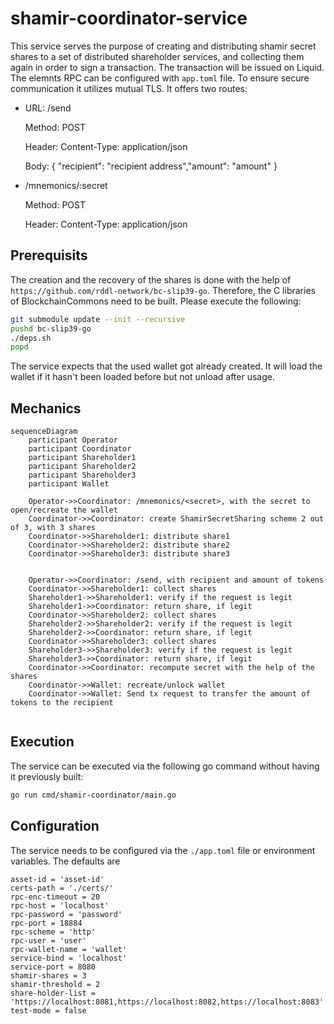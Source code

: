 # shamir-coordinator-service
This service serves the purpose of creating and distributing shamir secret shares to a set of distributed shareholder services, and collecting them again in order to sign a transaction.
The transaction will be issued on Liquid. The elemnts RPC can be configured with `app.toml` file.
To ensure secure communication it utilizes mutual TLS. It offers two routes:

- URL: /send

  Method: POST

  Header: Content-Type: application/json
  
  Body: { "recipient": "recipient address","amount": "amount" }

- /mnemonics/:secret

  Method: POST

  Header: Content-Type: application/json

## Prerequisits
The creation and the recovery of the shares is done with the help of `https://github.com/rddl-network/bc-slip39-go`.
Therefore, the C libraries of BlockchainCommons need to be built.
Please execute the following:
```bash
git submodule update --init --recursive
pushd bc-slip39-go
./deps.sh
popd
```

The service expects that the used wallet got already created. It will load the wallet if it hasn't been loaded before but not unload after usage.

## Mechanics

```mermaid
sequenceDiagram
    participant Operator 
    participant Coordinator
    participant Shareholder1
    participant Shareholder2
    participant Shareholder3
    participant Wallet

    Operator->>Coordinator: /mnemonics/<secret>, with the secret to open/recreate the wallet
    Coordinator->>Coordinator: create ShamirSecretSharing scheme 2 out of 3, with 3 shares
    Coordinator->>Shareholder1: distribute share1
    Coordinator->>Shareholder2: distribute share2
    Coordinator->>Shareholder3: distribute share3


    Operator->>Coordinator: /send, with recipient and amount of tokens
    Coordinator->>Shareholder1: collect shares
    Shareholder1->>Shareholder1: verify if the request is legit
    Shareholder1->>Coordinator: return share, if legit
    Coordinator->>Shareholder2: collect shares
    Shareholder2->>Shareholder2: verify if the request is legit
    Shareholder2->>Coordinator: return share, if legit
    Coordinator->>Shareholder3: collect shares
    Shareholder3->>Shareholder3: verify if the request is legit
    Shareholder3->>Coordinator: return share, if legit
    Coordinator->>Coordinator: recompute secret with the help of the shares
    Coordinator->>Wallet: recreate/unlock wallet
    Coordinator->>Wallet: Send tx request to transfer the amount of tokens to the recipient


```

## Execution

The service can be executed via the following go command without having it previously built:
```bash
go run cmd/shamir-coordinator/main.go
```

## Configuration
The service needs to be configured via the ```./app.toml``` file or environment variables. The defaults are
```
asset-id = 'asset-id'
certs-path = './certs/'
rpc-enc-timeout = 20
rpc-host = 'localhost'
rpc-password = 'password'
rpc-port = 18884
rpc-scheme = 'http'
rpc-user = 'user'
rpc-wallet-name = 'wallet'
service-bind = 'localhost'
service-port = 8080
shamir-shares = 3
shamir-threshold = 2
share-holder-list = 'https://localhost:8081,https://localhost:8082,https://localhost:8083'
test-mode = false
```